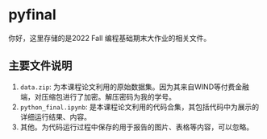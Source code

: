 # pyfinal
你好，这里存储的是2022 Fall 编程基础期末大作业的相关文件。

## 主要文件说明
1. `data.zip`: 为本课程论文利用的原始数据集。因为其来自WIND等付费金融端，对压缩包进行了加密。解压密码为我的学号。
2. `python_final.ipynb`: 是本课程论文利用的代码合集，其包括代码中为展示的详细运行结果、内容。
3. 其他。为代码运行过程中保存的用于报告的图片、表格等内容，可以忽略。
